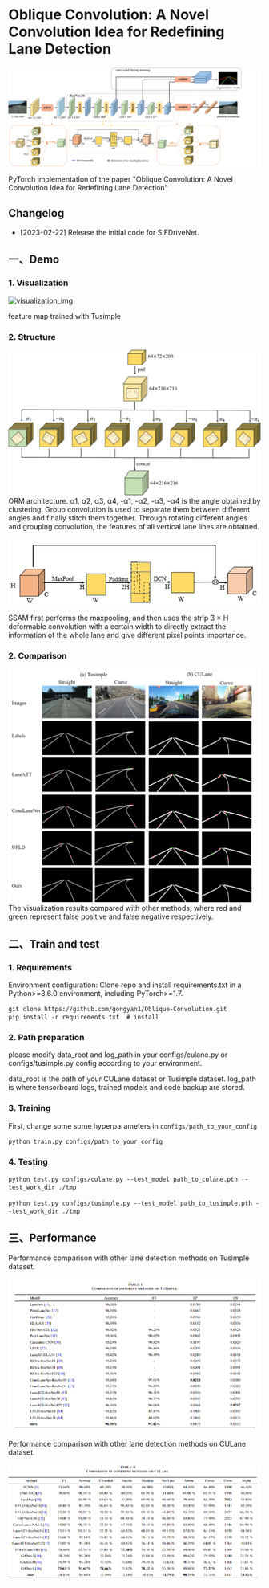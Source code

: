 
# **Oblique Convolution: A Novel Convolution Idea for Redefining Lane Detection**



![](network0607.png)

PyTorch implementation of the paper "Oblique Convolution: A Novel Convolution Idea for Redefining Lane Detection"



## **Changelog**



- [2023-02-22] Release the initial code for SIFDriveNet.




## 一、Demo
### 1. Visualization
![visualization_img](feature.png)

feature map trained with Tusimple


### 2. Structure

![](ORM.PNG)
ORM architecture. α1, α2, α3, α4, -α1, -α2, -α3, -α4 is the angle obtained by clustering. Group convolution is used to separate them between different angles and finally stitch them together. Through rotating different angles and grouping convolution, the features of all vertical lane lines are obtained.



![](SSAM.PNG)

SSAM first performs the maxpooling, and then uses the strip 3 × H deformable convolution with a certain width to directly extract the information of the whole lane and give different pixel points importance.

### 2. Comparison
![comparison_img](xiaoguo.png)
The visualization results compared with other methods, where red and green represent false positive and false negative respectively.



## 二、Train and test
### 1. Requirements

Environment configuration: Clone repo and install requirements.txt in a Python>=3.6.0 environment, including PyTorch>=1.7.

```
git clone https://github.com/gongyan1/Oblique-Convolution.git
pip install -r requirements.txt  # install
```


### 2. Path preparation

please modify data_root and log_path in your configs/culane.py or configs/tusimple.py config according to your environment.

data_root is the path of your CULane dataset or Tusimple dataset.
log_path is where tensorboard logs, trained models and code backup are stored. 


### 3. Training

First, change some some hyperparameters in `configs/path_to_your_config`

```
python train.py configs/path_to_your_config
```

### 4. Testing

```
python test.py configs/culane.py --test_model path_to_culane.pth --test_work_dir ./tmp

python test.py configs/tusimple.py --test_model path_to_tusimple.pth --test_work_dir ./tmp
```

## 三、Performance

Performance comparison with other lane detection methods on Tusimple dataset.

![](resulttusimple.png)



Performance comparison with other lane detection methods on CULane dataset.

![](resultculane.png)








